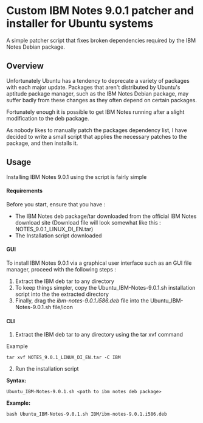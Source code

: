 # Custom IBM Notes 9.0.1 patcher and installer for Ubuntu systems

A simple patcher script that fixes broken dependencies required by the IBM Notes Debian package.

## Overview

Unfortunately Ubuntu has a tendency to deprecate a variety of packages with each major update. Packages that aren't distributed by Ubuntu's aptitude package manager, such as the IBM Notes Debian package, may suffer badly from these changes as they often depend on certain packages.

Fortunately enough it is possible to get IBM Notes running after a slight modification to the deb package.

As nobody likes to manually patch the packages dependency list, I have decided to write a small script that applies the necessary patches to the package, and then installs it.

## Usage

Installing IBM Notes 9.0.1 using the script is fairly simple

#### Requirements

Before you start, ensure that you have :

* The IBM Notes deb package/tar downloaded from the official IBM Notes download site (Download file will look somewhat like this : NOTES_9.0.1_LINUX_DI_EN.tar)
* The Installation script downloaded

#### GUI

To install IBM Notes 9.0.1 via a graphical user interface such as an GUI file manager, proceed with the following steps :

1. Extract the IBM deb tar to any directory
2. To keep things simpler, copy the Ubuntu_IBM-Notes-9.0.1.sh installation script into the the extracted directory
3. Finally, drag the *ibm-notes-9.0.1.i586.deb* file into the Ubuntu_IBM-Notes-9.0.1.sh file/icon

#### CLI

1. Extract the IBM deb tar to any directory using the tar xvf command

Example
```
tar xvf NOTES_9.0.1_LINUX_DI_EN.tar -C IBM
```

2. Run the installation script

**Syntax:**
```
Ubuntu_IBM-Notes-9.0.1.sh <path to ibm notes deb package>
```

**Example:**
```
bash Ubuntu_IBM-Notes-9.0.1.sh IBM/ibm-notes-9.0.1.i586.deb
```
